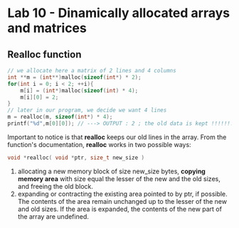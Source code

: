 # Lab 10 - Dinamically allocated arrays and matrices

## Realloc function

```c
// we allocate here a matrix of 2 lines and 4 columns
int **m = (int**)malloc(sizeof(int*) * 2);
for(int i = 0; i < 2; ++i){
	m[i] = (int*)malloc(sizeof(int) * 4);
	m[i][0] = 2;
}
// later in our program, we decide we want 4 lines
m = realloc(m, sizeof(int*) * 4);
printf("%d",m[0][0]); // ---> OUTPUT : 2 ; the old data is kept !!!!!!!!!!!
```

Important to notice is that **realloc** keeps our old lines in the array. From the function's documentation, **realloc** works in two possible ways:
```c 
void *realloc( void *ptr, size_t new_size ) 
```
1. allocating a new memory block of size new_size bytes, **copying memory area** with size equal the lesser of the new and the old sizes, and freeing the old block.
2. expanding or contracting the existing area pointed to by ptr, if possible. The contents of the area remain unchanged up to the lesser of the new and old sizes. If the area is expanded, the contents of the new part of the array are undefined.
